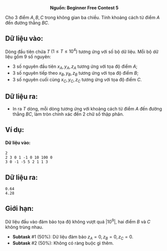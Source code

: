 **<center>Nguồn: Beginner Free Contest 5</center>**

Cho $3$ điểm $A, B, C$ trong không gian ba chiều. Tính khoảng cách từ điểm $A$ đến đường thẳng $BC$.

## Dữ liệu vào:
Dòng đầu tiên chứa $T$ $(1 ≤ T ≤ 10^4)$ tương ứng với số bộ dữ liệu. Mỗi bộ dữ liệu gồm $9$ số nguyên:
- $3$ số nguyên đầu tiên $x_A, y_A, z_A$ tương ứng với tọa độ điểm $A$;
- $3$ số nguyên tiếp theo $x_B, y_B, z_B$ tương ứng với tọa độ điểm $B$;
- $3$ số nguyên cuối cùng $x_C, y_C, z_C$ tương ứng với tọa độ điểm $C$.

## Dữ liệu ra:
- In ra $T$ dòng, mỗi dòng tương ứng với khoảng cách từ điểm $A$ đến đường thẳng $BC$, làm tròn chính xác đến $2$ chữ số thập phân.

## Ví dụ:
#### Dữ liệu vào:
```
2
2 3 0 1 -1 0 10 100 0
3 0 -1 -5 5 2 1 1 3
```

## Dữ liệu ra:
```
0.64
4.28
```

## Giới hạn:
Dữ liệu đầu vào đảm bảo tọa độ không vượt quá $|10^9|$, hai điểm $B$ và $C$ không trùng nhau.
- **Subtask** $\#1$ $(50\%):$ Dữ liệu đảm bảo $z_A = 0, z_B = 0, z_C = 0$.
- **Subtask** $\#2$ $(50\%):$ Không có ràng buộc gì thêm.